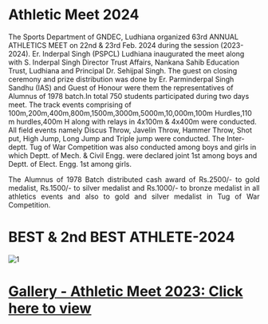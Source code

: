 # Athletic Meet 2024

<p align=justify>

The Sports Department of GNDEC, Ludhiana organized   63rd   ANNUAL ATHLETICS MEET on 22nd  & 23rd   Feb. 2024 during the session (2023-2024). Er. Inderpal Singh (PSPCL) Ludhiana inaugurated the meet along with S. Inderpal Singh Director Trust Affairs, Nankana Sahib Education Trust, Ludhiana and Principal Dr. Sehijpal Singh. The guest on closing ceremony and prize distribution was done by Er. Parminderpal Singh Sandhu (IAS) and Guest of Honour  were them the representatives of Alumnus of 1978 batch.In total 750 students participated during two days meet. The track events comprising of 100m,200m,400m,800m,1500m,3000m,5000m,10,000m,100m Hurdles,110 m hurdles,400m H along with relays in 4x100m & 4x400m were conducted. All field events namely Discus Throw, Javelin Throw, Hammer Throw, Shot put, High Jump, Long Jump and Triple jump were conducted. The Inter-deptt. Tug of War Competition was also conducted among boys and girls in which Deptt. of Mech. & Civil  Engg. were declared joint 1st among boys and  Deptt. of Elect. Engg. 1st among girls.

</p>

<p align=justify>
The Alumnus of 1978 Batch distributed cash award of Rs.2500/- to gold medalist, Rs.1500/- to silver medalist and Rs.1000/- to bronze medalist in all athletics events and also to gold and silver medalist in Tug of War Competition.
</p>

# BEST & 2nd BEST ATHLETE-2024

![1](Images/Student/1.jpeg)

# [Gallery - Athletic Meet 2023: Click here to view](meetGallery.md)
